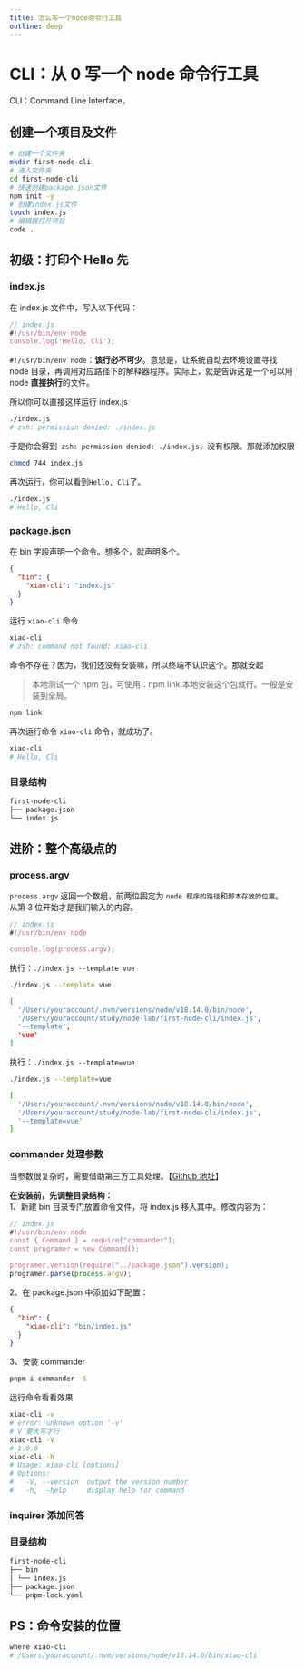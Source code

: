 ```yaml
---
title: 怎么写一个node命令行工具
outline: deep
---
```


# CLI：从 0 写一个 node 命令行工具

CLI：Command Line Interface。

## 创建一个项目及文件

```bash
# 创建一个文件夹
mkdir first-node-cli
# 进入文件夹
cd first-node-cli
# 快速创建package.json文件
npm init -y
# 创建index.js文件
touch index.js
# 编辑器打开项目
code .
```

## 初级：打印个 Hello 先

### index.js

在 index.js 文件中，写入以下代码：

```js
// index.js
#!/usr/bin/env node
console.log('Hello, Cli');
```

`#!/usr/bin/env node`：**该行必不可少**。意思是，让系统自动去环境设置寻找 node 目录，再调用对应路径下的解释器程序。实际上，就是告诉这是一个可以用 node **直接执行**的文件。

所以你可以直接这样运行 index.js

```bash
./index.js
# zsh: permission denied: ./index.js
```

于是你会得到` zsh: permission denied: ./index.js`，没有权限。那就添加权限

```bash
chmod 744 index.js
```

再次运行，你可以看到`Hello, Cli`了。

```bash
./index.js
# Hello, Cli
```

### package.json

在 bin 字段声明一个命令。想多个，就声明多个。

```json
{
  "bin": {
    "xiao-cli": "index.js"
  }
}
```

运行 `xiao-cli` 命令

```bash
xiao-cli
# zsh: command not found: xiao-cli
```

命令不存在？因为，我们还没有安装嘛，所以终端不认识这个。那就安起

> 本地测试一个 npm 包，可使用：npm link 本地安装这个包就行。一般是安装到全局。

```bash
npm link
```

再次运行命令 `xiao-cli` 命令，就成功了。

```bash
xiao-cli
# Hello, Cli
```

### 目录结构

```md
first-node-cli
├── package.json
└── index.js
```

## 进阶：整个高级点的

### process.argv

`process.argv` 返回一个数组，前两位固定为 `node 程序的路径`和`脚本存放的位置`。  
从第 3 位开始才是我们输入的内容。

```js
// index.js
#!/usr/bin/env node

console.log(process.argv);
```

执行：`./index.js --template vue`

```bash
./index.js --template vue
```

```bash
[
  '/Users/youraccount/.nvm/versions/node/v18.14.0/bin/node',
  '/Users/youraccount/study/node-lab/first-node-cli/index.js',
  '--template',
  'vue'
]
```

执行：`./index.js --template=vue`

```bash
./index.js --template=vue
```

```bash
[
  '/Users/youraccount/.nvm/versions/node/v18.14.0/bin/node',
  '/Users/youraccount/study/node-lab/first-node-cli/index.js',
  '--template=vue'
]
```

### commander 处理参数

当参数很复杂时，需要借助第三方工具处理。【[Github 地址](https://github.com/tj/commander.js)】

**在安装前，先调整目录结构：**  
1、新建 bin 目录专门放置命令文件，将 index.js 移入其中。修改内容为：

```js
// index.js
#!/usr/bin/env node
const { Command } = require("commander");
const programer = new Command();

programer.version(require("../package.json").version);
programer.parse(process.argv);
```

2、在 package.json 中添加如下配置：

```json {2-4}
{
  "bin": {
    "xiao-cli": "bin/index.js"
  }
}
```

3、安装 commander

```bash
pnpm i commander -S
```

运行命令看看效果

```bash
xiao-cli -v
# error: unknown option '-v'
# V 要大写才行
xiao-cli -V
# 1.0.0
xiao-cli -h
# Usage: xiao-cli [options]
# Options:
#   -V, --version  output the version number
#   -h, --help     display help for command
```

### inquirer 添加问答

### 目录结构

```md
first-node-cli
├── bin
│ └── index.js
├── package.json
└── pnpm-lock.yaml
```

## PS：命令安装的位置

```bash
where xiao-cli
# /Users/youraccount/.nvm/versions/node/v18.14.0/bin/xiao-cli
```
